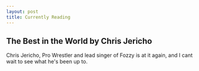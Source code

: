 ```yaml
---
layout: post
title: Currently Reading
---
```


## The Best in the World by Chris Jericho

Chris Jericho, Pro Wrestler and lead singer of Fozzy is at it again, and I cant wait to see what he's been up to.